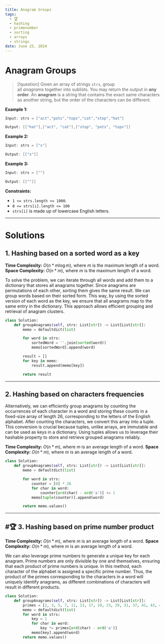 ```yaml
---
title: Anagram Groups
tags:
  - 🏆
  - hashing
  - primenumber
  - sorting
  - arrays
  - strings
date: June 25, 2024
---
```

# Anagram Groups


>[!question]
>Given an array of strings `strs`, group all _anagrams_ together into sublists. You may return the output in **any order**. An **anagram** is a string that contains the exact same characters as another string, but the order of the characters can be different.

**Example 1:**

```java
Input: strs = ["act","pots","tops","cat","stop","hat"]

Output: [["hat"],["act", "cat"],["stop", "pots", "tops"]]
```

**Example 2:**

```java
Input: strs = ["x"]

Output: [["x"]]
```

**Example 3:**

```java
Input: strs = [""]

Output: [[""]]
```


**Constraints:**

- `1 <= strs.length <= 1000`.
- `0 <= strs[i].length <= 100`
- `strs[i]` is made up of lowercase English letters.

---
# Solutions

## 1. Hashing based on a sorted word as a key

**Time Complexity:** $O(n * m \log m)$, where $m$ is the maximum length of a word.
**Space Complexity:** $O(n * m)$, where $m$ is  the maximum length of a word.

To solve the problem, we can iterate through all words and add them to a dictionary that stores all anagrams together. Since anagrams are permutations of each other, sorting them gives the same result. We can group words based on their sorted form. This way, by using the sorted version of each word as the key, we ensure that all anagrams map to the same entry in the dictionary. This approach allows efficient grouping and retrieval of anagram clusters.

```python
class Solution:
    def groupAnagrams(self, strs: List[str]) -> List[List[str]]:
        memo = defaultdict(list)

        for word in strs:
            sortedWord = ''.join(sorted(word))
            memo[sortedWord].append(word)

        result = []
        for key in memo:
            result.append(memo[key])

        return result
```

---
## 2. Hashing based on characters frequencies

Alternatively, we can efficiently group anagrams by counting the occurrences of each character in a word and storing these counts in a fixed-size array of length 26, corresponding to the letters of the English alphabet. After counting the characters, we convert this array into a tuple. This conversion is crucial because tuples, unlike arrays, are immutable and can be used as keys in a dictionary. Using tuples allows us to leverage their hashable property to store and retrieve grouped anagrams reliably.

**Time Complexity:** $O(n * m)$, where $m$ is  an average length of a word.
**Space Complexity:** $O(n * m)$, where $m$ is  an average length of a word.

```python
class Solution:
    def groupAnagrams(self, strs: List[str]) -> List[List[str]]:
        memo = defaultdict(list)

        for word in strs:
            counter = [0] * 26
            for char in word:
                counter[ord(char) - ord('a')] += 1
            memo[tuple(counter)].append(word)

        return memo.values()
```

---
## #🏆 3. Hashing based on prime number product

**Time Complexity:** $O(n * m)$, where $m$ is  an average length of a word.
**Space Complexity:** $O(n * m)$, where $m$ is  an average length of a word.

We can also leverage prime numbers to generate a unique key for each anagram. Prime numbers are only divisible by one and themselves, ensuring that each product of prime numbers is unique. In this method, each character of the alphabet is assigned a specific prime number. Thus, the product of the primes corresponding to the characters in a word will uniquely identify anagrams, as different combinations of characters will result in different products.

```python
class Solution:
    def groupAnagrams(self, strs: List[str]) -> List[List[str]]:
        primes = [2, 3, 5, 7, 11, 13, 17, 19, 23, 29, 31, 37, 41, 43, 47, 53, 59, 61, 67, 71, 73, 79, 83, 89, 97, 101]
        memo = defaultdict(list)
        for word in strs:
            key = 1
            for char in word:
                key *= primes[ord(char) - ord('a')]
            memo[key].append(word)
        return memo.values()

```
